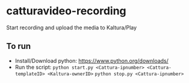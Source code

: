 # catturavideo-recording
Start recording and upload the media to Kaltura/Play

## To run
* Install/Download python:
https://www.python.org/downloads/
* Run the script:
`python start.py <Cattura-ipnumber> <Cattura-templateID> <Kaltura-ownerID>`
`python stop.py <Cattura-ipnumber>`
